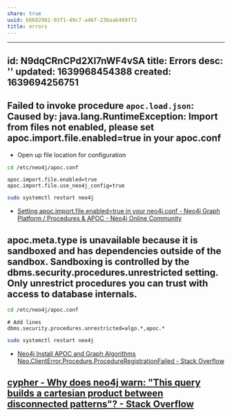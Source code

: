 ```yaml
---
share: true
uuid: b6602961-93f1-49c7-a46f-236aab469ff2
title: errors
---
```

---
id: N9dqCRnCPd2Xl7nWF4vSA
title: Errors
desc: ''
updated: 1639968454388
created: 1639694256751
---

## Failed to invoke procedure `apoc.load.json`: Caused by: java.lang.RuntimeException: Import from files not enabled, please set apoc.import.file.enabled=true in your apoc.conf

* Open up file location for configuration

``` bash
cd /etc/neo4j/apoc.conf
```

``` config
apoc.import.file.enabled=true
apoc.import.file.use_neo4j_config=true
```

``` bash
sudo systemctl restart neo4j
```

* [Setting apoc.import.file.enabled=true in your neo4j.conf - Neo4j Graph Platform / Procedures & APOC - Neo4j Online Community](https://community.neo4j.com/t/setting-apoc-import-file-enabled-true-in-your-neo4j-conf/4293/24)

## apoc.meta.type is unavailable because it is sandboxed and has dependencies outside of the sandbox. Sandboxing is controlled by the dbms.security.procedures.unrestricted setting. Only unrestrict procedures you can trust with access to database internals.

``` bash
cd /etc/neo4j/apoc.conf
```
``` config
# Add lines
dbms.security.procedures.unrestricted=algo.*,apoc.*
```

``` bash
sudo systemctl restart neo4j
```

* [Neo4j Install APOC and Graph Algorithms Neo.ClientError.Procedure.ProcedureRegistrationFailed - Stack Overflow](https://stackoverflow.com/questions/48773505/neo4j-install-apoc-and-graph-algorithms-neo-clienterror-procedure-procedureregis)


## [cypher - Why does neo4j warn: "This query builds a cartesian product between disconnected patterns"? - Stack Overflow](https://stackoverflow.com/questions/33352673/why-does-neo4j-warn-this-query-builds-a-cartesian-product-between-disconnected)